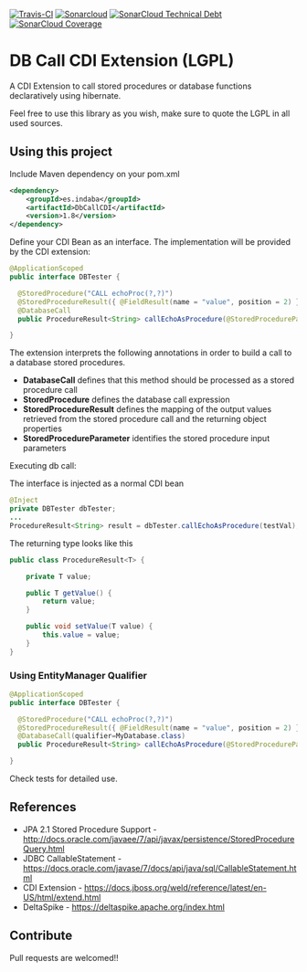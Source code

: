 [![Travis-CI](https://travis-ci.org/IndabaConsultores/DbCallCDI.svg?branch=master)](https://travis-ci.org/IndabaConsultores/DbCallCDI) [![Sonarcloud](https://sonarcloud.io/api/badges/gate?key=es.indaba:DbCallCDI)](https://sonarcloud.io/dashboard?id=es.indaba:DbCallCDI) [![SonarCloud Technical Debt](https://sonarcloud.io/api/badges/measure?key=es.indaba:DbCallCDI:sonar&metric=sqale_debt_ratio)](https://sonarcloud.io/dashboard?id=es.indaba:DbCallCDI) [![SonarCloud Coverage](https://sonarcloud.io/api/badges/measure?key=es.indaba:DbCallCDI&metric=coverage)](https://sonarcloud.io/dashboard?id=es.indaba:DbCallCDI)

DB Call CDI Extension (LGPL)
=============

A CDI Extension to call stored procedures or database functions declaratively using hibernate.

Feel free to use this library as you wish, make sure to quote the LGPL in all used sources.

## Using this project

Include Maven dependency on your pom.xml
```xml
<dependency>
	<groupId>es.indaba</groupId>
	<artifactId>DbCallCDI</artifactId>
	<version>1.8</version>
</dependency>
```

Define your CDI Bean as an interface. The implementation will be provided by the CDI extension:

```java
@ApplicationScoped
public interface DBTester {

  @StoredProcedure("CALL echoProc(?,?)")
  @StoredProcedureResult({ @FieldResult(name = "value", position = 2) })
  @DatabaseCall
  public ProcedureResult<String> callEchoAsProcedure(@StoredProcedureParameter(1) String name) throws Exception;

}
```

The extension interprets the following annotations in order to build a call to a database stored procedures.

* **DatabaseCall** defines that this method should be processed as a stored procedure call
* **StoredProcedure** defines the database call expression 
* **StoredProcedureResult** defines the mapping of the output values retrieved from the stored procedure call and the returning object properties
* **StoredProcedureParameter** identifies the stored procedure input parameters


Executing db call:

The interface is injected as a normal CDI bean

```java
@Inject
private DBTester dbTester;
...
ProcedureResult<String> result = dbTester.callEchoAsProcedure(testVal);
```

The returning type looks like this

```java
public class ProcedureResult<T> {

	private T value;

	public T getValue() {
		return value;
	}

	public void setValue(T value) {
		this.value = value;
	}
}
```

### Using EntityManager Qualifier

```java
@ApplicationScoped
public interface DBTester {

  @StoredProcedure("CALL echoProc(?,?)")
  @StoredProcedureResult({ @FieldResult(name = "value", position = 2) })
  @DatabaseCall(qualifier=MyDatabase.class)
  public ProcedureResult<String> callEchoAsProcedure(@StoredProcedureParameter(1) String name) throws Exception;

}
```
Check tests for detailed use.

## References
* JPA 2.1 Stored Procedure Support - http://docs.oracle.com/javaee/7/api/javax/persistence/StoredProcedureQuery.html
* JDBC CallableStatement - https://docs.oracle.com/javase/7/docs/api/java/sql/CallableStatement.html
* CDI Extension - https://docs.jboss.org/weld/reference/latest/en-US/html/extend.html
* DeltaSpike - https://deltaspike.apache.org/index.html

## Contribute
Pull requests are welcomed!!
